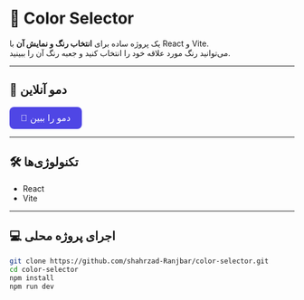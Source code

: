 # 🎨 Color Selector

یک پروژه ساده برای **انتخاب رنگ و نمایش آن** با React و Vite.  
می‌توانید رنگ مورد علاقه خود را انتخاب کنید و جعبه رنگ آن را ببینید.

---

## 🚀 دمو آنلاین

<a href="https://shahrzad-ranjbar.github.io/color-selector/" target="_blank">
  <button style="padding: 10px 20px; font-size: 16px; background-color: #4f46e5; color: white; border: none; border-radius: 8px; cursor: pointer;">
    👀 دمو را ببین
  </button>
</a>

---

## 🛠️ تکنولوژی‌ها

- React  
- Vite  

---

## 💻 اجرای پروژه محلی

```bash
git clone https://github.com/shahrzad-Ranjbar/color-selector.git
cd color-selector
npm install
npm run dev

